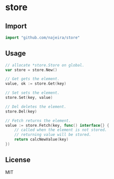 # store

## Import

```go
import "github.com/najeira/store"
```

## Usage

```go
// allocate *store.Store on global.
var store = store.New()
```

```go
// Get gets the element.
value, ok := store.Get(key)
```

```go
// Set sets the element.
store.Set(key, value)
```

```go
// Del deletes the element.
store.Del(key)
```

```go
// Fetch returns the element.
value := store.Fetch(key, func() interface{} {
    // called when the element is not stored.
    // returning value will be stored.
    return calcNewValue(key)
})
```

## License

MIT
